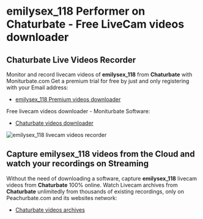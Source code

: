 # emilysex_118 Performer on Chaturbate - Free LiveCam videos downloader

## Chaturbate Live Videos Recorder

Monitor and record livecam videos of **emilysex_118** from **Chaturbate** with Moniturbate.com
Get a premium trial for free by just and only registering with your Email address:
* [emilysex_118 Premium videos downloader](https://moniturbate.com/request-demo-licence-key.html)

Free livecam videos downloader - Moniturbate Software:
* [Chaturbate videos downloader](https://moniturbate.com/moniturbate-download-software.html)

![emilysex_118 livecam videos recorder](https://peachurnet.com/templates/moniturbate-software.png)


## Capture emilysex_118 videos from the Cloud and watch your recordings on Streaming

Without the need of downloading a software, capture **emilysex_118** livecam videos from **Chaturbate** 100% online.
Watch Livecam archives from **Chaturbate** unlimitedly from thousands of existing recordings, only on Peachurbate.com and its websites network:
* [Chaturbate videos archives](https://peachurnet.com/)